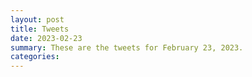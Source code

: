 ```yaml
---
layout: post
title: Tweets
date: 2023-02-23
summary: These are the tweets for February 23, 2023.
categories:
---
```


